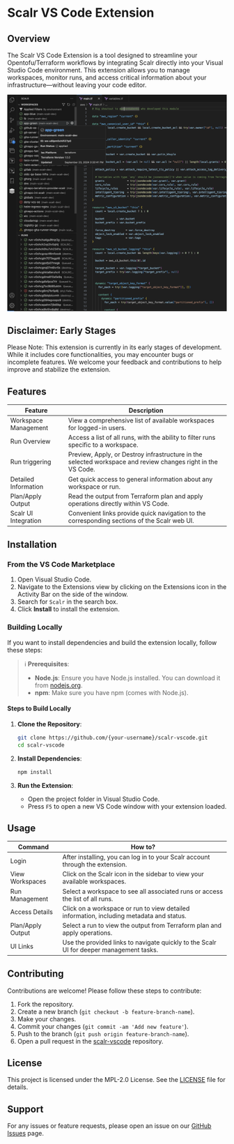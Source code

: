 # Scalr VS Code Extension

## Overview

The Scalr VS Code Extension is a tool designed to streamline your Opentofu/Terraform workflows by integrating Scalr directly into your Visual Studio Code environment. This extension allows you to manage workspaces, monitor runs, and access critical information about your infrastructure—without leaving your code editor.

![](assets/scalr-extension.png)

## Disclaimer: Early Stages

Please Note: This extension is currently in its early stages of development. While it includes core functionalities, you may encounter bugs or incomplete features. We welcome your feedback and contributions to help improve and stabilize the extension.

## Features

| Feature              | Description                                                                                                  |
|----------------------|--------------------------------------------------------------------------------------------------------------|
| Workspace Management | View a comprehensive list of available workspaces for logged-in users.                                       |
| Run Overview         | Access a list of all runs, with the ability to filter runs specific to a workspace.                          |
| Run triggering       | Preview, Apply, or Destroy infrastructure in the selected workspace and review changes right in the VS Code. |
| Detailed Information | Get quick access to general information about any workspace or run.                                          |
| Plan/Apply Output    | Read the output from Terraform plan and apply operations directly within VS Code.                            |
| Scalr UI Integration | Convenient links provide quick navigation to the corresponding sections of the Scalr web UI.                 |

## Installation

### From the VS Code Marketplace

1. Open Visual Studio Code.
2. Navigate to the Extensions view by clicking on the Extensions icon in the Activity Bar on the side of the window.
3. Search for `Scalr` in the search box.
4. Click **Install** to install the extension.

### Building Locally

If you want to install dependencies and build the extension locally, follow these steps:


> ℹ️ **Prerequisites**:
> -   **Node.js**: Ensure you have Node.js installed. You can download it from [nodejs.org](https://nodejs.org/).
> -   **npm**: Make sure you have npm (comes with Node.js).

#### Steps to Build Locally

1. **Clone the Repository**:

    ```bash
    git clone https://github.com/{your-username}/scalr-vscode.git
    cd scalr-vscode
    ```

2. **Install Dependencies**:

    ```bash
    npm install
    ```

3. **Run the Extension**:
    - Open the project folder in Visual Studio Code.
    - Press `F5` to open a new VS Code window with your extension loaded.

## Usage

| Command           | How to?                                                                                   |
|-------------------|-------------------------------------------------------------------------------------------|
| Login             | After installing, you can log in to your Scalr account through the extension.             |
| View Workspaces   | Click on the Scalr icon in the sidebar to view your available workspaces.                 |
| Run Management    | Select a workspace to see all associated runs or access the list of all runs.             |
| Access Details    | Click on a workspace or run to view detailed information, including metadata and status.  |
| Plan/Apply Output | Select a run to view the output from Terraform plan and apply operations.                 |
| UI Links          | Use the provided links to navigate quickly to the Scalr UI for deeper management tasks.   |


## Contributing

Contributions are welcome! Please follow these steps to contribute:

1. Fork the repository.
2. Create a new branch (`git checkout -b feature-branch-name`).
3. Make your changes.
4. Commit your changes (`git commit -am 'Add new feature'`).
5. Push to the branch (`git push origin feature-branch-name`).
6. Open a pull request in the [scalr-vscode](https://github.com/Scalr/scalr-vscode) repository.

## License

This project is licensed under the MPL-2.0 License. See the [LICENSE](LICENSE) file for details.

## Support

For any issues or feature requests, please open an issue on our [GitHub Issues](https://github.com/Scalr/scalr-vscode/issues) page.
